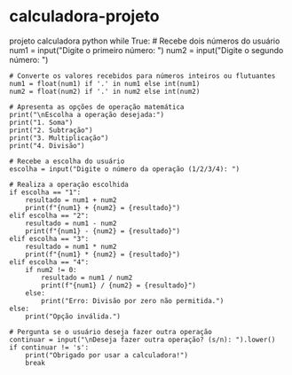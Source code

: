 # calculadora-projeto
projeto calculadora python
while True:
    # Recebe dois números do usuário
    num1 = input("Digite o primeiro número: ")
    num2 = input("Digite o segundo número: ")

    # Converte os valores recebidos para números inteiros ou flutuantes
    num1 = float(num1) if '.' in num1 else int(num1)
    num2 = float(num2) if '.' in num2 else int(num2)

    # Apresenta as opções de operação matemática
    print("\nEscolha a operação desejada:")
    print("1. Soma")
    print("2. Subtração")
    print("3. Multiplicação")
    print("4. Divisão")

    # Recebe a escolha do usuário
    escolha = input("Digite o número da operação (1/2/3/4): ")

    # Realiza a operação escolhida
    if escolha == "1":
        resultado = num1 + num2
        print(f"{num1} + {num2} = {resultado}")
    elif escolha == "2":
        resultado = num1 - num2
        print(f"{num1} - {num2} = {resultado}")
    elif escolha == "3":
        resultado = num1 * num2
        print(f"{num1} * {num2} = {resultado}")
    elif escolha == "4":
        if num2 != 0:
            resultado = num1 / num2
            print(f"{num1} / {num2} = {resultado}")
        else:
            print("Erro: Divisão por zero não permitida.")
    else:
        print("Opção inválida.")

    # Pergunta se o usuário deseja fazer outra operação
    continuar = input("\nDeseja fazer outra operação? (s/n): ").lower()
    if continuar != 's':
        print("Obrigado por usar a calculadora!")
        break
